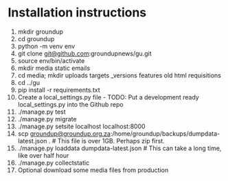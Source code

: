 # Installation instructions

1. mkdir groundup
1. cd groundup
1. python -m venv env
1. git clone git@github.com:groundupnews/gu.git
1. source env/bin/activate
1. mkdir media static emails
1. cd media; mkdir uploads targets _versions features old html requisitions
1. cd ../gu
1. pip install -r requirements.txt
1. Create a local_settings.py file - TODO: Put a development ready local_settings.py into the Github repo
1. ./manage.py test
1. ./manage.py migrate
1. ./manage.py setsite localhost localhost:8000
1. scp groundup@groundup.org.za:/home/groundup/backups/dumpdata-latest.json . # This file is over 1GB. Perhaps zip first.
1. ./manage.py loaddata dumpdata-latest.json # This can take a long time, like over half hour
1. ./manage.py collectstatic
1. Optional download some media files from production
